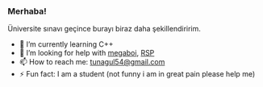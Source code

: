 ### Merhaba!

Üniversite sınavı geçince burayı biraz daha şekillendiririm.

- 🌱 I’m currently learning C++
- 🤔 I’m looking for help with [megaboi](https://github.com/tunapro1234/MEGABOI), [RSP](https://github.com/ro-bat/RSP)
- 📫 How to reach me: tunagul54@gmail.com
- ⚡ Fun fact: I am a student (not funny i am in great pain please help me)
